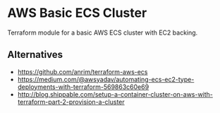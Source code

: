 # AWS Basic ECS Cluster

Terraform module for a basic AWS ECS cluster with EC2 backing.

## Alternatives

- <https://github.com/anrim/terraform-aws-ecs>
- <https://medium.com/@awsyadav/automating-ecs-ec2-type-deployments-with-terraform-569863c60e69>
- <http://blog.shippable.com/setup-a-container-cluster-on-aws-with-terraform-part-2-provision-a-cluster>
